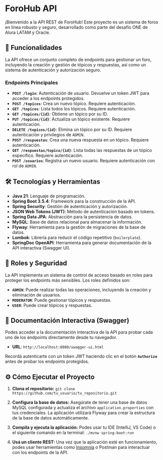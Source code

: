 # ForoHub API

¡Bienvenido a la API REST de ForoHub! Este proyecto es un sistema de foros en línea robusto y seguro, desarrollado como parte del desafío ONE de Alura LATAM y Oracle.

## 🚀 Funcionalidades

La API ofrece un conjunto completo de endpoints para gestionar un foro, incluyendo la creación y gestión de tópicos y respuestas, así como un sistema de autenticación y autorización seguro.

### Endpoints Principales

-   **`POST /login`**: Autenticación de usuario. Devuelve un token JWT para acceder a los endpoints protegidos.
-   **`POST /topicos`**: Crea un nuevo tópico. Requiere autenticación.
-   **`GET /topicos`**: Lista todos los tópicos. Requiere autenticación.
-   **`GET /topicos/{id}`**: Obtiene un tópico por su ID.
-   **`PUT /topicos/{id}`**: Actualiza un tópico existente. Requiere autenticación.
-   **`DELETE /topicos/{id}`**: Elimina un tópico por su ID. Requiere autenticación y privilegios de `ADMIN`.
-   **`POST /respuestas`**: Crea una nueva respuesta en un tópico. Requiere autenticación.
-   **`GET /respuestas/topico/{id}`**: Lista todas las respuestas de un tópico específico. Requiere autenticación.
-   **`POST /usuarios`**: Registra un nuevo usuario. Requiere autenticación con rol de `ADMIN`.

## 🛠️ Tecnologías y Herramientas

-   **Java 21**: Lenguaje de programación.
-   **Spring Boot 3.5.4**: Framework para la construcción de la API.
-   **Spring Security**: Gestión de autenticación y autorización.
-   **JSON Web Tokens (JWT)**: Método de autenticación basado en tokens.
-   **Spring Data JPA**: Abstracción para la persistencia de datos.
-   **MySQL**: Base de datos relacional para almacenar la información.
-   **Flyway**: Herramienta para la gestión de migraciones de la base de datos.
-   **Lombok**: Librería para reducir el código repetitivo (`boilerplate`).
-   **SpringDoc OpenAPI**: Herramienta para generar documentación de la API interactiva (Swagger UI).

## 🔑 Roles y Seguridad

La API implementa un sistema de control de acceso basado en roles para proteger los endpoints más sensibles. Los roles definidos son:

-   **`ADMIN`**: Puede realizar todas las operaciones, incluyendo la creación y eliminación de usuarios.
-   **`MODERATOR`**: Puede gestionar tópicos y respuestas.
-   **`USER`**: Puede crear tópicos y respuestas.

## 📄 Documentación Interactiva (Swagger)

Podes acceder a la documentación interactiva de la API para probar cada uno de los endpoints directamente desde tu navegador.
-   **URL**: `http://localhost:8080/swagger-ui.html`

Recordá autenticarte con un token JWT haciendo clic en el botón **`Authorize`** antes de probar los endpoints protegidos.

## ⚙️ Cómo Ejecutar el Proyecto

1.  **Clona el repositorio:**
    `git clone https://github.com/tu_usuario/tu_repositorio.git`

2.  **Configura la base de datos:**
    Asegúrate de tener una base de datos MySQL configurada y actualiza el archivo `application.properties` con tus credenciales. La aplicación utilizará Flyway para crear la estructura de la base de datos automáticamente.

3.  **Compila y ejecuta la aplicación:**
    Podes usar tu IDE (IntelliJ, VS Code) o el siguiente comando en la terminal:
    `./mvnw spring-boot:run`

4.  **Usá un cliente REST:**
    Una vez que la aplicación esté en funcionamiento, podes usar herramientas como [Insomnia](https://insomnia.rest/) o Postman para interactuar con los endpoints de la API.
